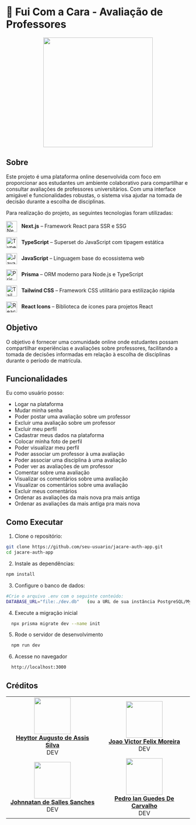 # 🐊 Fui Com a Cara - Avaliação de Professores

<p align="center">
  <img src="https://cdn.discordapp.com/attachments/1276003617626652702/1382144423063851008/image.png?ex=684a15cd&is=6848c44d&hm=e44e614ff513f81f7f9c467a5cd61b648d300c4cc3abb81e4a6e359eb76b894d&" height="300px" />
</p>

## Sobre

Este projeto é uma plataforma online desenvolvida com foco em proporcionar aos estudantes um ambiente colaborativo para compartilhar e consultar avaliações de professores universitários. Com uma interface amigável e funcionalidades robustas, o sistema visa ajudar na tomada de decisão durante a escolha de disciplinas.

Para realização do projeto, as seguintes tecnologias foram utilizadas:

<p align="left">
  <img src="https://i.pinimg.com/736x/4a/2b/e7/4a2be73b1e2efb44355436c40bf496dd.jpg" alt="Next.js" width="30" style="vertical-align:middle; margin-right:8px;" />
  <strong>Next.js</strong> – Framework React para SSR e SSG
</p>

<p align="left">
  <img src="https://cdn.jsdelivr.net/gh/devicons/devicon/icons/typescript/typescript-original.svg" alt="TypeScript" width="30" style="vertical-align:middle; margin-right:8px;" />
  <strong>TypeScript</strong> – Superset do JavaScript com tipagem estática
</p>

<p align="left">
  <img src="https://cdn.jsdelivr.net/gh/devicons/devicon/icons/javascript/javascript-original.svg" alt="JavaScript" width="30" style="vertical-align:middle; margin-right:8px;" />
  <strong>JavaScript</strong> – Linguagem base do ecossistema web
</p>

<p align="left">
  <img src="https://cdn.jsdelivr.net/gh/devicons/devicon/icons/prisma/prisma-original.svg" alt="Prisma" width="30" style="vertical-align:middle; margin-right:8px;" />
  <strong>Prisma</strong> – ORM moderno para Node.js e TypeScript
</p>

<p align="left">
  <img src="https://cdn.jsdelivr.net/gh/devicons/devicon/icons/tailwindcss/tailwindcss-original.svg" alt="Tailwind CSS" width="30" style="vertical-align:middle; margin-right:8px;" />
  <strong>Tailwind CSS</strong> – Framework CSS utilitário para estilização rápida
</p>

<p align="left">
  <img src="https://raw.githubusercontent.com/react-icons/react-icons/master/react-icons.svg" alt="React Icons" width="30" style="vertical-align:middle; margin-right:8px;" />
  <strong>React Icons</strong> – Biblioteca de ícones para projetos React
</p>



## Objetivo
O objetivo é fornecer uma comunidade online onde estudantes possam compartilhar experiências e avaliações sobre professores, facilitando a tomada de decisões informadas em relação à escolha de disciplinas durante o período de matrícula.


## Funcionalidades
Eu como usuário posso:

- Logar na plataforma
- Mudar minha senha
- Poder postar uma avaliação sobre um professor
- Excluir uma avaliação sobre um professor
- Excluir meu perfil
- Cadastrar meus dados na plataforma
- Colocar minha foto de perfil
- Poder visualizar meu perfil
- Poder associar um professor à uma avaliação
- Poder associar uma disciplina à uma avaliação
- Poder ver as avaliações de um professor
- Comentar sobre uma avaliação
- Visualizar os comentários sobre uma avaliação
- Visualizar os comentários sobre uma avaliação
- Excluir meus comentários
- Ordenar as avaliações da mais nova pra mais antiga
- Ordenar as avaliações da mais antiga pra mais nova



## Como Executar
   
1. Clone o repositório:
  ```bash
  git clone https://github.com/seu-usuario/jacare-auth-app.git
  cd jacare-auth-app
  ```

2. Instale as dependências:
  ```bash
  npm install
  ```

3. Configure o banco de dados:
  ```bash
  #Crie o arquivo .env com o seguinte conteúdo:
  DATABASE_URL="file:./dev.db"   (ou a URL de sua instância PostgreSQL/MySQL)
  ```

4. Execute a migração inicial
  ```bash
    npx prisma migrate dev --name init
  ```

5. Rode o servidor de desenvolvimento
  ```bash
    npm run dev
  ```

6. Acesse no navegador
  ```bash
    http://localhost:3000 
  ```

## Créditos

<table align="center">
  <tr>
    <td align="center">
      <img src="https://avatars.githubusercontent.com/u/205556312?v=4" width=100><br>
            <b><a href="https://github.com/H3ytt0r62">Heyttor Augusto de Assis Silva</a></b><br>
      DEV
    </td>
    <td align="center">
      <img src="https://avatars.githubusercontent.com/u/144493751?v=4" width=100><br>
            <b><a href="https://github.com/joaofmoreiraa">Joao Victor Felix Moreira</a></b><br>
      DEV
    </td>
   <tr>
   <tr>
    <td align="center">
      <img src="https://avatars.githubusercontent.com/u/169405654?v=4" width=100><br>
            <b><a href="https://github.com/jsalless">Johnnatan de Salles Sanches</a></b><br>
      DEV
    </td>
    <td align="center">
      <img src="https://avatars.githubusercontent.com/u/161513513?v=4" width=100><br>
            <b><a href="https://github.com/pedroiaan">Pedro Ian Guedes De Carvalho</a></b><br>
      DEV
    </td>
   <tr>
</table>
